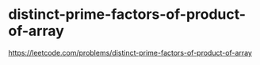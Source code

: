 # distinct-prime-factors-of-product-of-array

https://leetcode.com/problems/distinct-prime-factors-of-product-of-array
